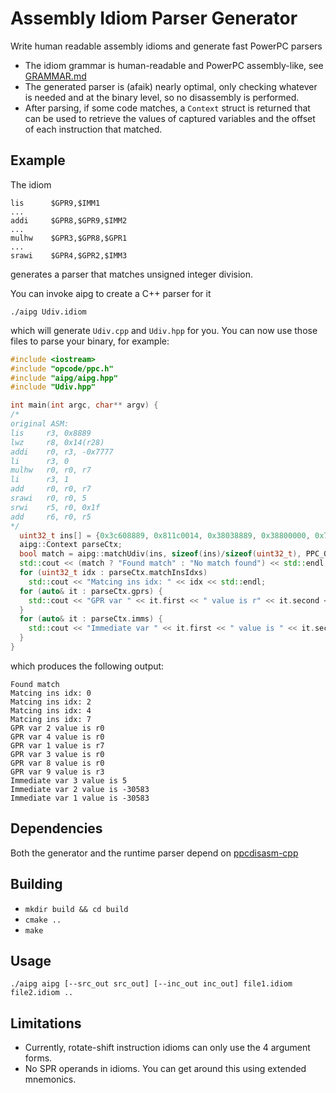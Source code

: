 # Assembly Idiom Parser Generator
Write human readable assembly idioms and generate fast PowerPC parsers
- The idiom grammar is human-readable and PowerPC assembly-like, see [GRAMMAR.md](https://github.com/em-eight/aipg/blob/main/GRAMMAR.md)
- The generated parser is (afaik) nearly optimal, only checking whatever is needed and at the binary level, so no disassembly is performed.
- After parsing, if some code matches, a `Context` struct is returned that can be used to retrieve the values of captured variables and the offset of each instruction that matched.

## Example
The idiom
```
lis      $GPR9,$IMM1
...
addi     $GPR8,$GPR9,$IMM2
...
mulhw    $GPR3,$GPR8,$GPR1
...
srawi    $GPR4,$GPR2,$IMM3
```
generates a parser that matches unsigned integer division.

You can invoke aipg to create a C++ parser for it
```
./aipg Udiv.idiom
```
which will generate `Udiv.cpp` and `Udiv.hpp` for you. You can now use those files to parse your binary, for example:
```cpp
#include <iostream>
#include "opcode/ppc.h"
#include "aipg/aipg.hpp"
#include "Udiv.hpp"

int main(int argc, char** argv) {
/*
original ASM:
lis     r3, 0x8889
lwz     r8, 0x14(r28)
addi    r0, r3, -0x7777
li      r3, 0
mulhw   r0, r0, r7
li      r3, 1
add     r0, r0, r7
srawi   r0, r0, 5
srwi    r5, r0, 0x1f
add     r6, r0, r5
*/
  uint32_t ins[] = {0x3c608889, 0x811c0014, 0x38038889, 0x38800000, 0x7c003896, 0x38600001, 0x7c003a14, 0x7c002e70, 0x54050ffe, 0x7cc02a14};
  aipg::Context parseCtx;
  bool match = aipg::matchUdiv(ins, sizeof(ins)/sizeof(uint32_t), PPC_OPCODE_PPC, parseCtx);
  std::cout << (match ? "Found match" : "No match found") << std::endl;
  for (uint32_t idx : parseCtx.matchInsIdxs)
    std::cout << "Matcing ins idx: " << idx << std::endl;
  for (auto& it : parseCtx.gprs) {
    std::cout << "GPR var " << it.first << " value is r" << it.second << std::endl;
  }
  for (auto& it : parseCtx.imms) {
    std::cout << "Immediate var " << it.first << " value is " << it.second << std::endl;
  }
}
```
which produces the following output:
```
Found match
Matcing ins idx: 0
Matcing ins idx: 2
Matcing ins idx: 4
Matcing ins idx: 7
GPR var 2 value is r0
GPR var 4 value is r0
GPR var 1 value is r7
GPR var 3 value is r0
GPR var 8 value is r0
GPR var 9 value is r3
Immediate var 3 value is 5
Immediate var 2 value is -30583
Immediate var 1 value is -30583
```

## Dependencies
Both the generator and the runtime parser depend on [ppcdisasm-cpp](https://github.com/em-eight/ppcdisasm-cpp)

## Building
- `mkdir build && cd build`
- `cmake ..`
- `make`

## Usage
`./aipg aipg [--src_out src_out] [--inc_out inc_out] file1.idiom file2.idiom ..`

## Limitations
- Currently, rotate-shift instruction idioms can only use the 4 argument forms.
- No SPR operands in idioms. You can get around this using extended mnemonics.